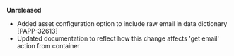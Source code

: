 **Unreleased**
* Added asset configuration option to include raw email in data dictionary [PAPP-32613]
* Updated documentation to reflect how this change affects 'get email' action from container
